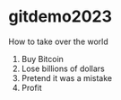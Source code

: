 # gitdemo2023

How to take over the world

1. Buy Bitcoin
2. Lose billions of dollars
3. Pretend it was a mistake
4. Profit
